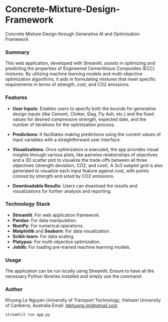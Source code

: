 # Concrete-Mixture-Design-Framework
Concrete Mixture Design through Generative AI and Optimisation Framework
### Summary

This web application, developed with Streamlit, assists in optimizing and predicting the properties of Engineered Cementitious Composites (ECC) mixtures. By utilizing machine learning models and multi-objective optimization algorithms, it aids in formulating mixtures that meet specific requirements in terms of strength, cost, and CO2 emissions.

### Features

- **User Inputs**: Enables users to specify both the bounds for generative design inputs (like Cement, Clinker, Slag, Fly Ash, etc.) and the fixed values for desired compressive strength, expected date, and the number of iterations for the optimization process.
  
- **Predictions**: It facilitates making predictions using the current values of input variables with a straightforward user interface.
  
- **Visualizations**: Once optimization is executed, the app provides visual insights through various plots, like pairwise relationships of objectives and a 3D scatter plot to visualize the trade-offs between all three objectives (strength deviation, CO2, and cost). A 3x3 subplot grid is also generated to visualize each input feature against cost, with points colored by strength and sized by CO2 emissions.
  
- **Downloadable Results**: Users can download the results and visualizations for further analysis and reporting.

### Technology Stack

- **Streamlit**: For web application framework.
- **Pandas**: For data manipulation.
- **NumPy**: For numerical operations.
- **Matplotlib** and **Seaborn**: For data visualization.
- **Scikit-learn**: For data scaling.
- **Platypus**: For multi-objective optimization.
- **Joblib**: For loading pre-trained machine learning models.

### Usage

The application can be run locally using Streamlit. Ensure to have all the necessary Python libraries installed and simply use the command:

### Author 
Khuong Le Nguyen
University of Transport Technology, Vietnam
University of Canberra, Australia
Email: lekhuong.jmi@gmail.com
```shell
streamlit run app.py
